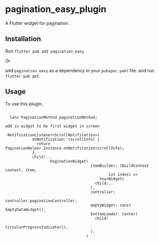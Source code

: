 
# pagination_easy_plugin

A  Flutter widget for pagination .
## Installation

Run `flutter pub add pagination_easy`

Or

add `pagination_easy` as a dependency in your `pubspec.yaml` file. and run `flutter pub get`.

## Usage

To use this plugin,

```flutter

  late PaginationMethod paginationMethod;
  
add is widget to be first widget in screen

 NotificationListener<ScrollNotification>(
            onNotification: (scrollInfo) {
              return PaginationHelper.instance.onNotification(scrollInfo);
            },
            child:...
                    PaginationWidget(
                                      itemBuilder: (BuildContext context, item,
                                              int index) =>
                                          YourWidget(
                                        child:..
                                      ),
                                      controller:
                                          controller.paginationController,
                                      emptyWidget: const EmptyDataWidget(),
                                      bottomLoader: Center(
                                        child:
                                           CircularProgressIndicator(),
                                      ),
                                    )

```
